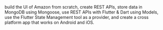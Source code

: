 build the UI of Amazon from scratch, create REST APIs, store data in MongoDB using Mongoose, use REST APIs with Flutter & Dart using Models, use the Flutter State Management tool as a provider, and create a cross platform app that works on Android and iOS.
